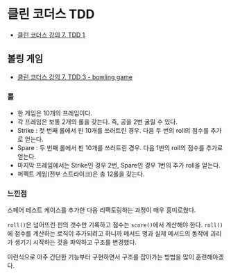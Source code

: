 # 클린 코더스 TDD

- [클린 코더스 강의 7. TDD 1](https://youtu.be/wmHV6L0e1sU?list=PLeQ0NTYUDTmMM71Jn1scbEYdLFHz5ZqFA)

## 볼링 게임

- [클린 코더스 강의 7. TDD 3 - bowling game](https://youtu.be/fFwDMzML7hI?list=PLeQ0NTYUDTmMM71Jn1scbEYdLFHz5ZqFA)

### 룰
- 한 게임은 10개의 프레임이다.
- 각 프레임은 보통 2개의 롤을 갖는다. 즉, 공을 2번 굴릴 수 있다.
- Strike : 첫 번째 롤에서 핀 10개를 쓰러트린 경우. 다음 두 번의 roll의 점수를 추가로 얻는다. 
- Spare : 두 번째 롤에서 핀 10개를 쓰러트린 경우. 다음 1번의 roll의 점수를 추가로 얻는다.
- 마지막 프레임에서는 Strike인 경우 2번, Spare인 경우 1번의 추가 roll을 얻는다.
- 퍼펙트 게임(전부 스트라이크)은 총 12롤을 갖는다.

### 느낀점

스페어 테스트 케이스를 추가한 다음 리팩토링하는 과정이 매우 흥미로웠다.

`roll()`은 넘어뜨린 핀의 갯수만 기록하고 점수는 `score()`에서 계산해야 한다. 
`roll()`에 점수를 계산하는 로직이 추가되려고 하니까 
메서드 명과 실제 메서드의 동작에 괴리가 생기기 시작하는 것을 파악하고 구조를 변경했다.

이런식으로 아주 간단한 기능부터 구현하면서 구조를 잡아가는 방법을 많이 훈련해야겠다.
